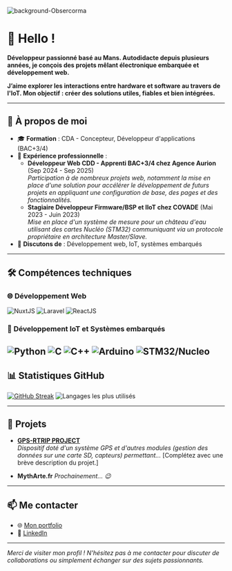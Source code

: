 ![background-Obsercorma](https://github.com/user-attachments/assets/b97b7614-7d9e-471a-bc55-49f82426891e)


# 👋 Hello !

**Développeur passionné basé au Mans. Autodidacte depuis plusieurs années, je conçois des projets mêlant électronique embarquée et développement web.**

**J’aime explorer les interactions entre hardware et software au travers de l'IoT.
Mon objectif : créer des solutions utiles, fiables et bien intégrées.**

---

## 🚀 À propos de moi

- 🎓 **Formation** : CDA - Concepteur, Développeur d'applications (BAC+3/4)
- 💼 **Expérience professionnelle** :  
  - **Développeur Web CDD - Apprenti BAC+3/4 chez Agence Aurion** (Sep 2024 - Sep 2025)  
    *Participation à de nombreux projets web, notamment la mise en place d'une solution pour accélérer le développement de futurs projets en appliquant une configuration de base, des pages et des fonctionnalités.*  
  - **Stagiaire Développeur Firmware/BSP et IIoT chez COVADE** (Mai 2023 - Juin 2023)  
    *Mise en place d'un système de mesure pour un château d'eau utilisant des cartes Nucléo (STM32) communiquant via un protocole propriétaire en architecture Master/Slave.*  
- 💬 **Discutons de** : Développement web, IoT, systèmes embarqués

---

## 🛠️ Compétences techniques

### 🌐 **Développement Web**
![NuxtJS](https://img.shields.io/badge/NuxtJS-00C58E?style=for-the-badge&logo=nuxt&logoColor=FFFFFF)
![Laravel](https://img.shields.io/badge/Laravel-FF2D20?style=for-the-badge&logo=laravel&logoColor=white)
![ReactJS](https://img.shields.io/badge/ReactJS-61DAFB?style=for-the-badge&logo=react&logoColor=black)

### 🔧 **Développement IoT et Systèmes embarqués**
![Python](https://img.shields.io/badge/Python-3776AB?style=for-the-badge&logo=python&logoColor=white)
![C](https://img.shields.io/badge/C-00599C?style=for-the-badge&logo=c&logoColor=white)
![C++](https://img.shields.io/badge/C++-00599C?style=for-the-badge&logo=c%2B%2B&logoColor=white)
![Arduino](https://img.shields.io/badge/Arduino-00979D?style=for-the-badge&logo=arduino&logoColor=white)
![STM32/Nucleo](https://img.shields.io/badge/STM32-03234B?style=for-the-badge&logo=stmicroelectronics&logoColor=white)
---

## 📊 Statistiques GitHub

[![GitHub Streak](https://github-readme-streak-stats.herokuapp.com?user=Obsercorma&hide_border=true&mode=weekly&card_width=350)](https://git.io/streak-stats)
![Langages les plus utilisés](https://github-readme-stats.vercel.app/api/top-langs/?username=Obsercorma&layout=compact&theme=radical)

---

## 🚀 Projets

- [**GPS-RTRIP PROJECT**](https://obsercorma.dev/projects/personnel/ps1)  
  *Dispositif doté d'un système GPS et d'autres modules (gestion des données sur une carte SD, capteurs) permettant...* [Complétez avec une brève description du projet.]

- **MythArte.fr**
  *Prochainement... 😉*

---

## 📫 Me contacter

- 🌐 [Mon portfolio](https://obsercorma.dev)  
- 💼 [LinkedIn](https://www.linkedin.com/in/obsercorma-lunibris/)  

---

*Merci de visiter mon profil ! N'hésitez pas à me contacter pour discuter de collaborations ou simplement échanger sur des sujets passionnants.*
